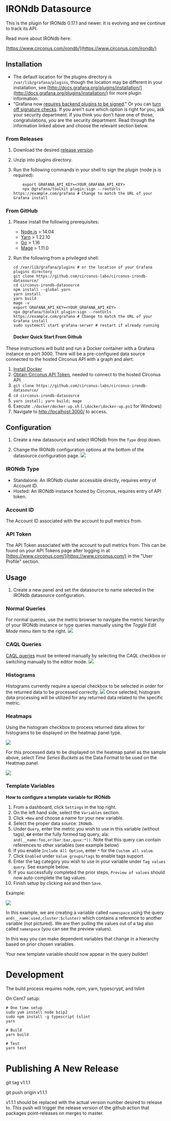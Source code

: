 # IRONdb Datasource

This is the plugin for IRONdb 0.17.1 and newer. It is evolving and we continue to track its API.

Read more about IRONdb here:

[https://www.circonus.com/irondb/](https://www.circonus.com/irondb/)

## Installation
* The default location for the plugins directory is `/var/lib/grafana/plugins`, though the location may be different in your installation, see [http://docs.grafana.org/plugins/installation/](http://docs.grafana.org/plugins/installation/) for more plugin information.
* "Grafana now [requires backend plugins to be signed](https://grafana.com/docs/grafana/latest/installation/upgrading/#backend-plugins)." Or you can [turn off signature checks](https://grafana.com/docs/grafana/latest/plugins/plugin-signatures/#allow-unsigned-plugins). If you aren't sure which option is right for you, ask your security department. If you think you don't have one of those, congratulations, *you* are the security department. Read through the information linked above and choose the relevant section below.

### From Releases
1. Download the desired [release version](https://github.com/circonus-labs/circonus-irondb-datasource/releases).

2. Unzip into plugins directory.

3. Run the following commands in your shell to sign the plugin (node js is required):
    ```shell
        export GRAFANA_API_KEY=<YOUR_GRAFANA_API_KEY> 
        npx @grafana/toolkit plugin:sign --rootUrls https://example.com/grafana # Change to match the URL of your Grafana install
    ```

### From GitHub
1. Please install the following prerequisites:
   * [Node.js](https://nodejs.org/en/download/) > 14.04
   * [Yarn](https://www.npmjs.com/package/yarn) > 1.22.10
   * [Go](https://golang.org/doc/install) > 1.16
   * [Mage](https://github.com/magefile/mage) > 1.11.0
2. Run the following from a privileged shell:
   ```shell
   cd /var/lib/grafana/plugins # or the location of your Grafana plugins directory
   git clone https://github.com/circonus-labs/circonus-irondb-datasource/
   cd circonus-irondb-datasource
   npm install --global yarn
   yarn install
   yarn build
   mage -v
   export GRAFANA_API_KEY=<YOUR_GRAFANA_API_KEY>
   npx @grafana/toolkit plugin:sign --rootUrls https://example.com/grafana # Change to match the URL of your Grafana install
   sudo systemctl start grafana-server # restart if already running
   ```
   
   #### Docker Quick Start From Github
These instructions will build and run a Docker container with a Grafana instance on port 3000. There will be a pre-configured data source connected to the hosted Circonus API with a graph and alert.

1. [Install Docker](https://docs.docker.com/get-docker/)
3. [Obtain Circonus API Token](https://docs.circonus.com/circonus/integrations/api/api-tokens/), needed to connect to the hosted Circonus API.
4. `git clone https://github.com/circonus-labs/circonus-irondb-datasource/`
5. `cd circonus-irondb-datasource`
6. `yarn install; yarn build; mage`
7. Execute `./docker/docker-up.sh` (`.\docker\docker-up.ps1` for Windows)
8. Navigate to <http://localhost:3000/> to access.

## Configuration

1. Create a new datasource and select IRONdb from the `Type` drop down.

2. Change the IRONdb configuration options at the bottom of the datasource configuration page.
![](img/irondb-datasource-configuration.png)

### IRONdb Type
* Standalone: An IRONdb cluster accessible directly, requires entry of Account ID.
* Hosted: An IRONdb instance hosted by Circonus, requires entry of API token.
 
### Account ID
The Account ID associated with the account to pull metrics from.

### API Token
The API Token associated with the account to pull metrics from. This can be found on your API Tokens page after logging in at [https://www.circonus.com/](https://www.circonus.com/) in the "User Profile" section.

## Usage

1. Create a new panel and set the datasource to name selected in the IRONdb datasource configuration.

### Normal Queries
For normal queries, use the metric browser to navigate the metric hierarchy of your IRONdb instance or type queries manually using the *Toggle Edit Mode* menu item to the right.
![](img/irondb-graph-metric-browser.png)

### CAQL Queries
[CAQL queries](https://login.circonus.com/resources/docs/user/CAQL.html) must be entered manually by selecting the *CAQL* checkbox or switching manually to the editor mode.
![](img/irondb-graph-caql-editor.png)

### Histograms
Histograms currently require a special checkbox to be selected in order for the returned data to be processed correctly.
![](img/irondb-graph-metric-browser.png)
Once selected, histogram data processing will be utilized for any returned data related to the specific metric.

### Heatmaps
Using the histogram checkbox to process returned data allows for histograms to be displayed on the heatmap panel type.

![](img/irondb-heatmap-sample.png)

For this processed data to be displayed on the heatmap panel as the sample above, select *Time Series Buckets* as the Data Format to be used on the Heatmap panel.

![](img/irondb-heatmap-tsbuckets.png)

### Template Variables

**How to configure a template variable for IRONdb**

1. From a dashboard, click `Settings` in the top right.
1. On the left hand side, select the `Variables` section.
1. Click `+New` and choose a name for your new variable.
1. Select the proper data source: `IRONdb`.
1. Under `Query`, enter the metric you wish to use in this variable (without tags), **or** enter the fully formed tag query, ala: `and(__name:foo,or(bar:baz,quux:*))`.  Note that this query can contain references to other variables (see example below)
1. If you enable `Include All Option`, enter `*` for the `Custom all value`.
1. Click `Enabled` under `Value groups/tags` to enable tags support.
1. Enter the tag category you wish to use in your variable under `Tag values query`.  See example below.
1. If you successfully completed the prior steps, `Preview of values` should now auto-complete the tag values.
1. Finish setup by clicking `Add` and then `Save`.

Example:

![](img/irondb-variable-config.png)

In this example, we are creating a variable called `namespace` using the query `and(__name:used,cluster:$cluster)` which contains a reference to another variable (not pictured).  We are then pulling the values out of a tag also called `namespace` (you can see the preview values).

In this way you can make dependent variables that change in a hierarchy based on prior chosen variables.
  
Your new template variable should now appear in the query builder!

# Development

The build process requires node, npm, yarn, typescrypt, and tslint

On Cent7 setup:

```
# One time setup
sudo yum install node bzip2
sudo npm install -g typescript tslint
yarn

# Build
yarn build

# Test
yarn test
```

# Publishing A New Release

git tag v1.1.1

git push origin v1.1.1

v1.1.1 should be replaced with the actual version number desired to release to.  This push will trigger the release version of the github action that packages point-releases on merges to master.
